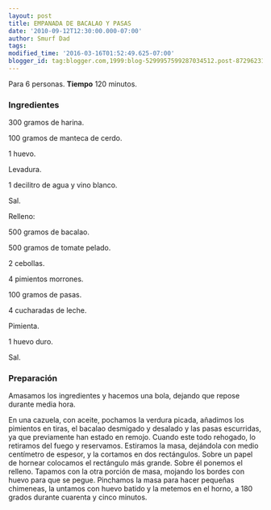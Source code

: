 ```yaml
---
layout: post
title: EMPANADA DE BACALAO Y PASAS
date: '2010-09-12T12:30:00.000-07:00'
author: Smurf Dad
tags: 
modified_time: '2016-03-16T01:52:49.625-07:00'
blogger_id: tag:blogger.com,1999:blog-5299957599287034512.post-8729623140128774946
---
```


Para 6 personas.
<b>Tiempo</b> 120 minutos.

<h3>Ingredientes</h3>

300 gramos de harina.

100 gramos de manteca de cerdo.

1 huevo.

Levadura.

1 decilitro de agua y vino blanco.

Sal.

Relleno:

500 gramos de bacalao.

500 gramos de tomate pelado.

2 cebollas.

4 pimientos morrones.

100 gramos de pasas.

4 cucharadas de leche.

Pimienta.

1 huevo duro.

Sal.

<h3>Preparación</h3>

Amasamos los ingredientes y hacemos una bola, dejando que repose durante media hora.

En una cazuela, con aceite, pochamos la verdura picada, añadimos los pimientos en tiras, el bacalao desmigado y desalado y las pasas escurridas, ya que previamente han estado en remojo. Cuando este todo rehogado, lo retiramos del fuego y reservamos. Estiramos la masa, dejándola con medio centímetro de espesor, y la cortamos en dos rectángulos. Sobre un papel de hornear colocamos el rectángulo más grande. Sobre él ponemos el relleno. Tapamos con la otra porción de masa, mojando los bordes con huevo para que se pegue. Pinchamos la masa para hacer pequeñas chimeneas, la untamos con huevo batido y la metemos en el horno, a 180 grados durante cuarenta y cinco minutos.

